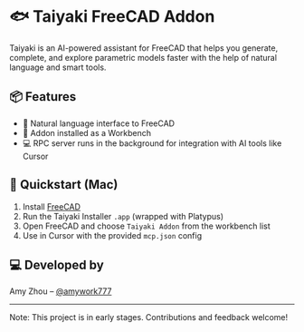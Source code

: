 # 🐟 Taiyaki FreeCAD Addon

Taiyaki is an AI-powered assistant for FreeCAD that helps you generate, complete, and explore parametric models faster with the help of natural language and smart tools.

## 📦 Features

- 🧠 Natural language interface to FreeCAD
- 🔧 Addon installed as a Workbench
- 💻 RPC server runs in the background for integration with AI tools like Cursor

## 🧪 Quickstart (Mac)

1. Install [FreeCAD](https://www.freecad.org/)
2. Run the Taiyaki Installer `.app` (wrapped with Platypus)
3. Open FreeCAD and choose `Taiyaki Addon` from the workbench list
4. Use in Cursor with the provided `mcp.json` config

## 💻 Developed by

Amy Zhou – [@amywork777](https://github.com/amywork777)

---

Note: This project is in early stages. Contributions and feedback welcome!